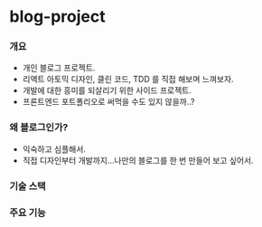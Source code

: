 # blog-project

### 개요
- 개인 블로그 프로젝트.
- 리액트 아토믹 디자인, 클린 코드, TDD 를 직접 해보며 느껴보자.
- 개발에 대한 흥미를 되살리기 위한 사이드 프로젝트.
- 프론트엔드 포트폴리오로 써먹을 수도 있지 않을까..?

### 왜 블로그인가?
- 익숙하고 심플해서.
- 직접 디자인부터 개발까지...나만의 블로그를 한 번 만들어 보고 싶어서.

### 기술 스택

### 주요 기능
